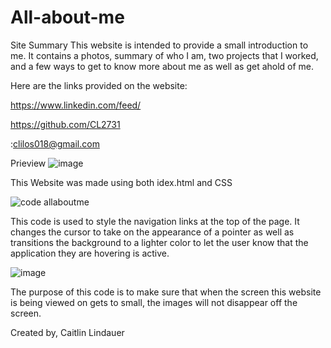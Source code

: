 # All-about-me
Site Summary
This website is intended to provide a small introduction to me. It contains a photos, summary of who I am, two projects that I worked, and a few ways to get to know more about me as well as get ahold of me.

Here are the links provided on the website:

https://www.linkedin.com/feed/

https://github.com/CL2731

:clilos018@gmail.com

Prieview
![image](https://user-images.githubusercontent.com/100871996/160743816-5e922cb8-152c-4870-acee-4f1ab92288f7.png)

This Website was made using both idex.html and CSS

![code allaboutme](https://user-images.githubusercontent.com/100871996/160743912-448756c0-2d72-4058-9d27-f189e9305b12.PNG)

This code is used to style the navigation links at the top of the page. It changes the cursor to take on the appearance of a pointer as well as transitions the background to a lighter color to let the user know that the application they are hovering is active.

![image](https://user-images.githubusercontent.com/100871996/160746550-75d87b37-c089-4d28-9a9e-d5f8df73fa00.png)

The purpose of this code is to make sure that when the screen this website is being viewed on gets to small, the images will not disappear off the screen.


Created by, Caitlin Lindauer
